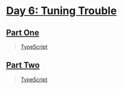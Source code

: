 # [Day 6: Tuning Trouble](https://adventofcode.com/2022/day/6)

## [Part One](https://adventofcode.com/2022/day/6#part1)

> [TypeScript](/solutions/typescript/2022/06/src/p1.ts)

## [Part Two](https://adventofcode.com/2022/day/6#part2)

> [TypeScript](/solutions/typescript/2022/06/src/p2.ts)
